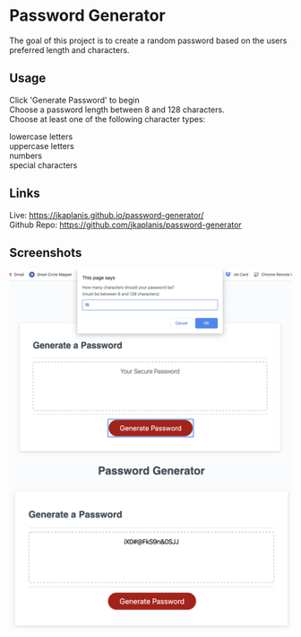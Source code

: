 # Password Generator
The goal of this project is to create a random password based on the users preferred length and characters.

## Usage

Click 'Generate Password' to begin  
Choose a password length between 8 and 128 characters.   
Choose at least one of the following character types:  

lowercase letters  
uppercase letters  
numbers  
special characters  

## Links

Live: https://jkaplanis.github.io/password-generator/  
Github Repo: https://github.com/jkaplanis/password-generator

## Screenshots

![Alt text](./screenshot-1.png "Click Generate Button")  
![Alt text](./screenshot-2.png "Returned Password")